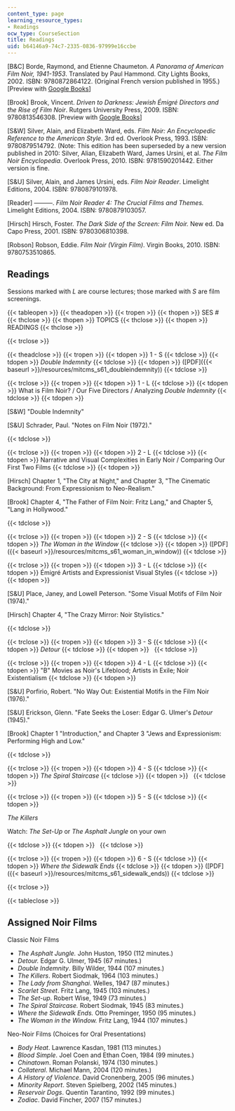 ```yaml
---
content_type: page
learning_resource_types:
- Readings
ocw_type: CourseSection
title: Readings
uid: b64146a9-74c7-2335-0836-97999e16ccbe
---
```


\[B&C\] Borde, Raymond, and Etienne Chaumeton. _A Panorama of American Film Noir, 1941-1953_. Translated by Paul Hammond. City Lights Books, 2002. ISBN: 9780872864122. (Original French version published in 1955.) \[Preview with [Google Books](http://books.google.com/books?id=s1l0ENN6vAwC&printsec=frontcover)\]

\[Brook\] Brook, Vincent. _Driven to Darkness: Jewish Émigré Directors and the Rise of Film Noir_. Rutgers University Press, 2009. ISBN: 9780813546308. \[Preview with [Google Books](http://books.google.com/books?id=frs8PL1Gb64C&printsec=frontcover)\]

\[S&W\] Silver, Alain, and Elizabeth Ward, eds. _Film Noir: An Encyclopedic Reference to the American Style_. 3rd ed. Overlook Press, 1993. ISBN: 9780879514792. (Note: This edition has been superseded by a new version published in 2010: Silver, Alian, Elizabeth Ward, James Ursini, et al. _The Film Noir Encyclopedia_. Overlook Press, 2010. ISBN: 9781590201442. Either version is fine.

\[S&U\] Silver, Alain, and James Ursini, eds. _Film Noir Reader_. Limelight Editions, 2004. ISBN: 9780879101978.

\[Reader\] ———. _Film Noir Reader 4: The Crucial Films and Themes._ Limelight Editions, 2004. ISBN: 9780879103057.

\[Hirsch\] Hirsch, Foster. _The Dark Side of the Screen: Film Noir._ New ed. Da Capo Press, 2001. ISBN: 9780306810398.

\[Robson\] Robson, Eddie. _Film Noir (Virgin Film)_. Virgin Books, 2010. ISBN: 9780753510865.

Readings
--------

Sessions marked with _L_ are course lectures; those marked with _S_ are film screenings.

{{< tableopen >}}
{{< theadopen >}}
{{< tropen >}}
{{< thopen >}}
SES #
{{< thclose >}}
{{< thopen >}}
TOPICS
{{< thclose >}}
{{< thopen >}}
READINGS
{{< thclose >}}

{{< trclose >}}

{{< theadclose >}}
{{< tropen >}}
{{< tdopen >}}
1 - S
{{< tdclose >}}
{{< tdopen >}}
_Double Indemnity_
{{< tdclose >}}
{{< tdopen >}}
([PDF]({{< baseurl >}}/resources/mitcms_s61_doubleindemnity))
{{< tdclose >}}

{{< trclose >}}
{{< tropen >}}
{{< tdopen >}}
1 - L
{{< tdclose >}}
{{< tdopen >}}
What is Film Noir? / Our Five Directors / Analyzing _Double Indemnity_
{{< tdclose >}}
{{< tdopen >}}


\[S&W\] "Double Indemnity"

\[S&U\] Schrader, Paul. "Notes on Film Noir (1972)."


{{< tdclose >}}

{{< trclose >}}
{{< tropen >}}
{{< tdopen >}}
2 - L
{{< tdclose >}}
{{< tdopen >}}
Narrative and Visual Complexities in Early Noir / Comparing Our First Two Films
{{< tdclose >}}
{{< tdopen >}}


\[Hirsch\] Chapter 1, "The City at Night," and Chapter 3, "The Cinematic Background: From Expressionism to Neo-Realism."

\[Brook\] Chapter 4, "The Father of Film Noir: Fritz Lang," and Chapter 5, "Lang in Hollywood."


{{< tdclose >}}

{{< trclose >}}
{{< tropen >}}
{{< tdopen >}}
2 - S
{{< tdclose >}}
{{< tdopen >}}
_The Woman in the Window_
{{< tdclose >}}
{{< tdopen >}}
([PDF]({{< baseurl >}}/resources/mitcms_s61_woman_in_window))
{{< tdclose >}}

{{< trclose >}}
{{< tropen >}}
{{< tdopen >}}
3 - L
{{< tdclose >}}
{{< tdopen >}}
Émigré Artists and Expressionist Visual Styles
{{< tdclose >}}
{{< tdopen >}}


\[S&U\] Place, Janey, and Lowell Peterson. "Some Visual Motifs of Film Noir (1974)."

\[Hirsch\] Chapter 4, "The Crazy Mirror: Noir Stylistics."


{{< tdclose >}}

{{< trclose >}}
{{< tropen >}}
{{< tdopen >}}
3 - S
{{< tdclose >}}
{{< tdopen >}}
_Detour_
{{< tdclose >}}
{{< tdopen >}}
 
{{< tdclose >}}

{{< trclose >}}
{{< tropen >}}
{{< tdopen >}}
4 - L
{{< tdclose >}}
{{< tdopen >}}
"B" Movies as Noir's Lifeblood; Artists in Exile; Noir Existentialism
{{< tdclose >}}
{{< tdopen >}}


\[S&U\] Porfirio, Robert. "No Way Out: Existential Motifs in the Film Noir (1976)."

\[S&U\] Erickson, Glenn. "Fate Seeks the Loser: Edgar G. Ulmer's _Detour_ (1945)."

\[Brook\] Chapter 1 "Introduction," and Chapter 3 "Jews and Expressionism: Performing High and Low."


{{< tdclose >}}

{{< trclose >}}
{{< tropen >}}
{{< tdopen >}}
4 - S
{{< tdclose >}}
{{< tdopen >}}
_The Spiral Staircase_
{{< tdclose >}}
{{< tdopen >}}
 
{{< tdclose >}}

{{< trclose >}}
{{< tropen >}}
{{< tdopen >}}
5 - S
{{< tdclose >}}
{{< tdopen >}}


_The Killers_

Watch: _The Set-Up_ or _The Asphalt Jungle_ on your own


{{< tdclose >}}
{{< tdopen >}}
 
{{< tdclose >}}

{{< trclose >}}
{{< tropen >}}
{{< tdopen >}}
6 - S
{{< tdclose >}}
{{< tdopen >}}
_Where the Sidewalk Ends_
{{< tdclose >}}
{{< tdopen >}}
([PDF]({{< baseurl >}}/resources/mitcms_s61_sidewalk_ends))
{{< tdclose >}}

{{< trclose >}}

{{< tableclose >}}

Assigned Noir Films
-------------------

Classic Noir Films

*   _The Asphalt Jungle._ John Huston, 1950 (112 minutes.)
*   _Detour._ Edgar G. Ulmer, 1945 (67 minutes.)
*   _Double Indemnity_. Billy Wilder, 1944 (107 minutes.)
*   _The Killers_. Robert Siodmak, 1964 (103 minutes.)
*   _The Lady from Shanghai_. Welles, 1947 (87 minutes.)
*   _Scarlet Street_. Fritz Lang, 1945 (103 minutes.)
*   _The Set-up_. Robert Wise, 1949 (73 minutes.)
*   _The Spiral Staircase._ Robert Siodmak, 1945 (83 minutes.)
*   _Where the Sidewalk Ends._ Otto Preminger, 1950 (95 minutes.)
*   _The Woman in the Window._ Fritz Lang, 1944 (107 minutes.)

Neo-Noir Films (Choices for Oral Presentations)

*   _Body Heat_. Lawrence Kasdan, 1981 (113 minutes.)
*   _Blood Simple_. Joel Coen and Ethan Coen, 1984 (99 minutes.)
*   _Chinatown_. Roman Polanski, 1974 (130 minutes.)
*   _Collateral_. Michael Mann, 2004 (120 minutes.)
*   _A History of Violence_. David Cronenberg, 2005 (96 minutes.)
*   _Minority Report_. Steven Spielberg, 2002 (145 minutes.)
*   _Reservoir Dogs_. Quentin Tarantino, 1992 (99 minutes.)
*   _Zodiac_. David Fincher, 2007 (157 minutes.)
